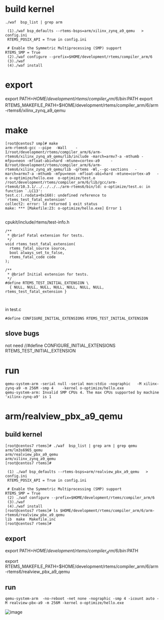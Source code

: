 # build kernel

```
./waf  bsp_list | grep arm

 (1)./waf bsp_defaults --rtems-bsps=arm/xilinx_zynq_a9_qemu   > config.ini
 RTEMS_POSIX_API = True in config.ini
 
 # Enable the Symmetric Multiprocessing (SMP) support
RTEMS_SMP = True
 (2)./waf configure --prefix=$HOME/development/rtems/compiler_arm/6
 (3)./waf 
 (4)./waf install
```

# export 

export PATH=$HOME/development/rtems/compiler_arm/6/bin:$PATH
export RTEMS_MAKEFILE_PATH=$HOME/development/rtems/compiler_arm/6/arm-rtems6/xilinx_zynq_a9_qemu

# make

```
[root@centos7 smp]# make
arm-rtems6-gcc --pipe  -Wall    -I/root/development/rtems/compiler_arm/6/arm-rtems6/xilinx_zynq_a9_qemu/lib/include -march=armv7-a -mthumb -mfpu=neon -mfloat-abi=hard -mtune=cortex-a9     -B/root/development/rtems/compiler_arm/6/arm-rtems6/xilinx_zynq_a9_qemu/lib -qrtems -Wl,--gc-sections   -march=armv7-a -mthumb -mfpu=neon -mfloat-abi=hard -mtune=cortex-a9   -o o-optimize/hello.exe  o-optimize/test.o       
/root/development/rtems/compiler_arm/6/lib/gcc/arm-rtems6/10.3.1/../../../../arm-rtems6/bin/ld: o-optimize/test.o: in function `.LC13':
test.c:(.rodata+0x160): undefined reference to `rtems_test_fatal_extension'
collect2: error: ld returned 1 exit status
make: *** [Makefile:23: o-optimize/hello.exe] Error 1
```

##
cpukit/include/rtems/test-info.h


```
/**
 * @brief Fatal extension for tests.
 */
void rtems_test_fatal_extension(
  rtems_fatal_source source,
  bool always_set_to_false,
  rtems_fatal_code code
);

/**
 * @brief Initial extension for tests.
 */
#define RTEMS_TEST_INITIAL_EXTENSION \
  { NULL, NULL, NULL, NULL, NULL, NULL, NULL, rtems_test_fatal_extension }
  
  
```

in test.c

```
#define CONFIGURE_INITIAL_EXTENSIONS RTEMS_TEST_INITIAL_EXTENSION
```


## slove bugs

not need
//#define CONFIGURE_INITIAL_EXTENSIONS RTEMS_TEST_INITIAL_EXTENSION


# run

```
qemu-system-arm -serial null -serial mon:stdio -nographic   -M xilinx-zynq-a9 -m 256M -smp 4    -kernel o-optimize/hello.exe
qemu-system-arm: Invalid SMP CPUs 4. The max CPUs supported by machine 'xilinx-zynq-a9' is 1
```

# arm/realview_pbx_a9_qemu 

## build kernel

```
[root@centos7 rtems]# ./waf  bsp_list | grep arm | grep qemu
arm/lm3s6965_qemu
arm/realview_pbx_a9_qemu
arm/xilinx_zynq_a9_qemu
[root@centos7 rtems]# 
```

```
 (1) ./waf bsp_defaults --rtems-bsps=arm/realview_pbx_a9_qemu   > config.ini
 RTEMS_POSIX_API = True in config.ini
 
 # Enable the Symmetric Multiprocessing (SMP) support
RTEMS_SMP = True
 (2) ./waf configure --prefix=$HOME/development/rtems/compiler_arm/6
 (3)./waf 
 (4)./waf install
[root@centos7 rtems]# ls $HOME/development/rtems/compiler_arm/6/arm-rtems6/realview_pbx_a9_qemu 
lib  make  Makefile.inc
[root@centos7 rtems]# 
```


## export 

   export PATH=$HOME/development/rtems/compiler_arm/6/bin:$PATH

   export RTEMS_MAKEFILE_PATH=$HOME/development/rtems/compiler_arm/6/arm-rtems6/realview_pbx_a9_qemu

## run

```
qemu-system-arm  -no-reboot -net none -nographic -smp 4 -icount auto -M realview-pbx-a9 -m 256M -kernel o-optimize/hello.exe
```


![image](https://github.com/magnate3/rtems-app/blob/main/example/smp/pic/smp.png)